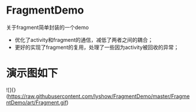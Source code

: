# FragmentDemo
关于fragment简单封装的一个demo
* 优化了activity和fragment的通信，减低了两者之间的耦合；
* 更好的实现了fragment的复用，处理了一些因为activity被回收的异常；

# 演示图如下
![]{}(https://raw.githubusercontent.com/lyshow/FragmentDemo/master/FragmentDemo/art/Fragment.gif)
